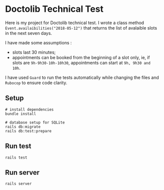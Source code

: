 # Doctolib Technical Test

Here is my project for Doctolib technical test.
I wrote a class method `Event.availaibilities("2018-05-12")` that returns 
the list of avalaible slots in the next seven days.

I have made some assumptions :
- slots last 30 minutes;
- appointments can be booked from the beginning of a slot only, ie, if slots are `9h-9h30-10h-10h30`, appointments can start at `9h, 9h30 and 10h`.

I have used `Guard` to run the tests automatically while changing the files and `Rubocop` to ensure code clarity.

## Setup

```
# install dependencies
bundle install

# database setup for SQLite
rails db:migrate
rails db:test:prepare
```

## Run test
```
rails test
```

## Run server
```
rails server
```
